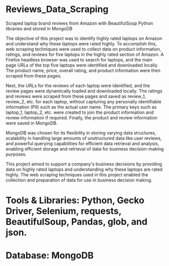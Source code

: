 # Reviews_Data_Scraping
Scraped laptop brand reviews from Amazon with BeautifulSoup Python libraries and stored in MongoDB

The objective of this project was to identify highly rated laptops on Amazon and understand why these laptops were rated highly. To accomplish this, web scraping techniques were used to collect data on product information, ratings, and reviews for five laptops in the highly rated section of Amazon. A Firefox headless browser was used to search for laptops, and the main page URLs of the top five laptops were identified and downloaded locally. The product name, price, overall rating, and product information were then scraped from these pages.

Next, the URLs for the reviews of each laptop were identified, and the review pages were dynamically loaded and downloaded locally. The ratings and reviews were scraped from these pages and saved as review_1, review_2, etc. for each laptop, without capturing any personally identifiable information (PII) such as the actual user name. The primary keys such as laptop_1, laptop_2, etc. were created to join the product information and review information if required. Finally, the product and review information were saved in MongoDB.

MongoDB was chosen for its flexibility in storing varying data structures, scalability in handling large amounts of unstructured data like user reviews, and powerful querying capabilities for efficient data retrieval and analysis, enabling efficient storage and retrieval of data for business decision-making purposes.

This project aimed to support a company's business decisions by providing data on highly rated laptops and understanding why these laptops are rated highly. The web scraping techniques used in this project enabled the collection and preparation of data for use in business decision making.

# Tools & Libraries: Python, Gecko Driver, Selenium, requests, BeautifulSoup, Pandas, glob, and json.
# Database: MongoDB
